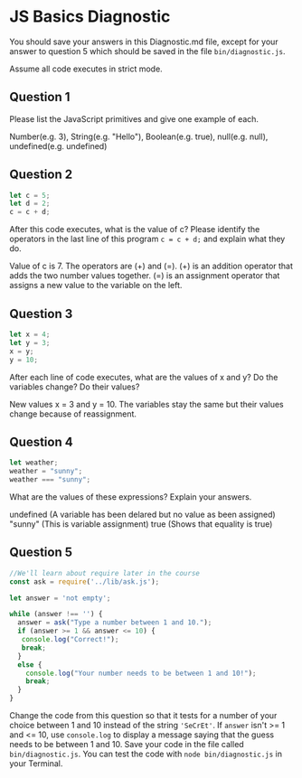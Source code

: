 # JS Basics Diagnostic

You should save your answers in this Diagnostic.md file, except for your answer to
question 5 which should be saved in the file `bin/diagnostic.js`.

Assume all code executes in strict mode.

## Question 1

Please list the JavaScript primitives and give one example of each.

Number(e.g. 3), String(e.g. "Hello"), Boolean(e.g. true),
null(e.g. null), undefined(e.g. undefined)

## Question 2

```js
let c = 5;
let d = 2;
c = c + d;

```

After this code executes, what is the value of c?  Please identify the operators in the last line of this program `c = c + d;` and explain what they do.

Value of c is 7. The operators are (+) and (=). (+) is an addition operator that adds the two number values together. (=) is an assignment operator that assigns a new value to the variable on the left.

## Question 3

```js
let x = 4;
let y = 3;
x = y;
y = 10;
```

After each line of code executes, what are the values of x and y?  Do the variables change?  Do their values?

New values x = 3 and y = 10. The variables stay the same but their values change because of reassignment.


## Question 4

```js
let weather;
weather = "sunny";
weather === "sunny";
```

What are the values of these expressions?  Explain your answers.

undefined (A variable has been delared but no value as been assigned)
"sunny" (This is variable assignment)
true (Shows that equality is true)

## Question 5

```js
//We'll learn about require later in the course
const ask = require('../lib/ask.js');

let answer = 'not empty';

while (answer !== '') {
  answer = ask("Type a number between 1 and 10.");
  if (answer >= 1 && answer <= 10) {
   console.log("Correct!");
   break;
  }
  else {
    console.log("Your number needs to be between 1 and 10!");
    break;
  }
}
```

Change the code from this question so that it tests for a number of your choice
between 1 and 10 instead of the string `'SeCrEt'`.  If `answer` isn't >= 1 and
<= 10, use `console.log` to display a message saying that the guess needs to
be between 1 and 10.  Save your code in the file called `bin/diagnostic.js`.
You can test the code with `node bin/diagnostic.js` in your Terminal.
